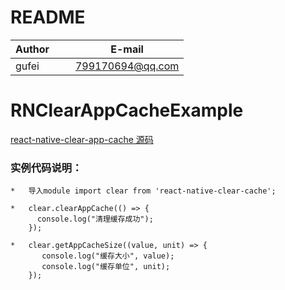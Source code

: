 # README
| Author        |     E-mail      |
| ------------- |:---------------:|
| gufei         | 799170694@qq.com|

# RNClearAppCacheExample
[react-native-clear-app-cache 源码](https://github.com/midas-gufei/react-native-clear-app-cache)

### 实例代码说明：
```
*   导入module import clear from 'react-native-clear-cache';

*   clear.clearAppCache(() => {
      console.log("清理缓存成功");
    });
    
*   clear.getAppCacheSize((value, unit) => {
       console.log("缓存大小", value);   
       console.log("缓存单位", unit); 
    });
```
